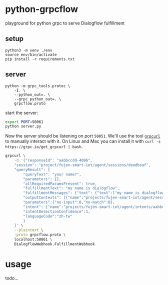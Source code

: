 # python-grpcflow
playground for python grpc to serve Dialogflow fulfillment

## setup
```
python3 -m venv ./env
source env/bin/activate
pip install -r requirements.txt
```
## server
```
python -m grpc_tools.protoc \
    -I. \
    --python_out=. \
    --grpc_python_out=. \
    grpcflow.proto
```

start the server:

```bash
export PORT=50061
python server.py
```

Now the server should be listening on port `50051`. We'll use the tool
[`grpcurl`](https://github.com/fullstorydev/grpcurl) to manually interact with it.
On Linux and Mac you can install it with `curl -s https://grpc.io/get_grpcurl | bash`.

```bash
grpcurl \
    -d '{"responseId": "aabbccdd-4096", 
    "session": "project/fujen-smart-iot/agent/sessions/deadbeaf", 
    "queryResult": { 
        "queryText": "your name?", 
        "parameters": {}, 
        "allRequiredParamsPresent": true, 
        "fulfillmentText": "my name is dialogflow", 
        "fulfillmentMessages": {"text": {"text":["my name is dialogflow"]}}, 
        "outputContexts": [{"name":"projects/fujen-smart-iot/agent/sessions/aabbccdd/contexts/__system_counters__"}], 
        "parameters":{"no-input":0,"no-match":0}, 
        "intent": {"name":"projects/fujen-smart-iot/agent/intents/aabbccdd",  "displayName":"get-agent-name"}, 
        "intentDetectionConfidence":1, 
        "languageCode":"zh-tw" 
        } 
    }' \
    --plaintext \
    -proto grpcflow.proto \
    localhost:50061 \
    DialogflowWebhook.FulfillmentWebhook
```
# usage
todo...

